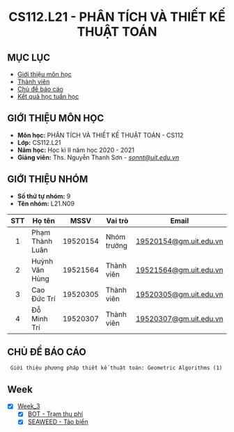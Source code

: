 <!-- Title -->
<h1 align="center"><b>CS112.L21 - PHÂN TÍCH VÀ THIẾT KẾ THUẬT TOÁN</b></h1>

## MỤC LỤC
* [Giới thiệu môn học](#giới-thiệu-môn-học)
* [Thành viên](#giới-thiệu-nhóm)
* [Chủ đề báo cáo](#chủ-đề-báo-cáo)
* [Kết quả học tuần học](#Week)

## GIỚI THIỆU MÔN HỌC
* **Môn học:** PHÂN TÍCH VÀ THIẾT KẾ THUẬT TOÁN - CS112
* **Lớp:** CS112.L21
* **Năm học:** Học kì II năm học 2020 - 2021
* **Giảng viên:** Ths. Nguyễn Thanh Sơn - *sonnt@uit.edu.vn*

## GIỚI THIỆU NHÓM
* **Số thứ tự nhóm:** 9
* **Tên nhóm:** L21.N09

| STT | Họ tên | MSSV | Vai trò | Email |
| :---: | --- | --- | --- | --- |
| 1 | Phạm Thành Luân | 19520154 | Nhóm trưởng | 19520154@gm.uit.edu.vn | 
| 2 | Huỳnh Văn Hùng | 19521564 | Thành viên | 19521564@gm.uit.edu.vn | 
| 3 | Cao Đức Trí | 19520305 | Thành viên | 19520305@gm.uit.edu.vn |
| 4 | Đỗ Minh Trí | 19520307 | Thành viên | 19520307@gm.uit.edu.vn |

## CHỦ ĐỀ BÁO CÁO
     Giới thiệu phương pháp thiết kế thuật toán: Geometric Algorithms (1)

## Week

- [x] [Week_3](Week_3)
  - [x] [BOT - Trạm thu phí](Week_3/BOT)
  - [x] [SEAWEED - Tảo biển](Week_3/SEAWEED)
